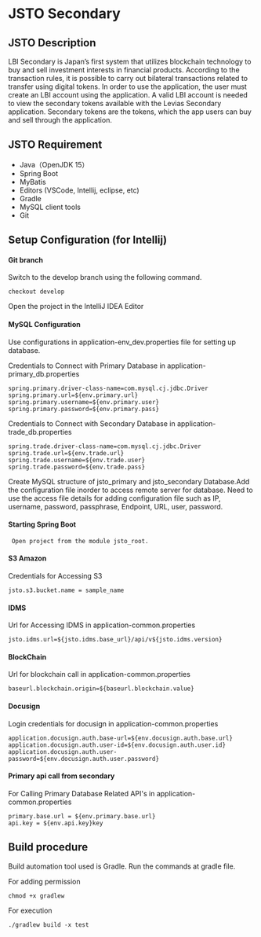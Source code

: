 # JSTO Secondary 

## JSTO Description

 LBI Secondary is Japan’s first system that utilizes blockchain technology to buy and sell investment interests in financial products. According to the transaction rules, it is possible to carry out bilateral transactions related to transfer using digital tokens. In order to use the application, the user must create an LBI account using the application. A valid LBI account is needed to view the secondary tokens available with the Levias Secondary application. Secondary tokens are the tokens, which the app users can buy and sell through the application.

## JSTO Requirement

* Java（OpenJDK 15）
* Spring Boot
* MyBatis 
* Editors (VSCode, Intellij, eclipse, etc)
* Gradle
* MySQL client tools
* Git

## Setup Configuration (for Intellij)

#### Git branch

Switch to the develop branch using the following command.

    checkout develop

Open the project in the IntelliJ IDEA Editor 

 #### MySQL Configuration
  
Use configurations in application-env_dev.properties file for setting up database.

Credentials to Connect with Primary Database in application-primary_db.properties

    spring.primary.driver-class-name=com.mysql.cj.jdbc.Driver
    spring.primary.url=${env.primary.url}
    spring.primary.username=${env.primary.user}
    spring.primary.password=${env.primary.pass}
    
Credentials to Connect with Secondary Database in application-trade_db.properties
    
    spring.trade.driver-class-name=com.mysql.cj.jdbc.Driver
    spring.trade.url=${env.trade.url}
    spring.trade.username=${env.trade.user}
    spring.trade.password=${env.trade.pass}

Create MySQL structure of jsto_primary and jsto_secondary Database.Add the configuration file inorder to access remote server for database. Need to use the access file details for adding configuration file such as IP, username, password, passphrase, Endpoint, URL, user, password.

  #### Starting Spring Boot

     Open project from the module jsto_root.
    
  #### S3 Amazon

Credentials for Accessing S3
    
    jsto.s3.bucket.name = sample_name
        
  #### IDMS 

Url for Accessing IDMS in application-common.properties
    
    jsto.idms.url=${jsto.idms.base_url}/api/v${jsto.idms.version} 
    
  #### BlockChain

 Url for blockchain call in application-common.properties

    baseurl.blockchain.origin=${baseurl.blockchain.value}
    
  #### Docusign

Login credentials for docusign in application-common.properties

    application.docusign.auth.base-url=${env.docusign.auth.base.url}
    application.docusign.auth.user-id=${env.docusign.auth.user.id}
    application.docusign.auth.user-password=${env.docusign.auth.user.password}
    
  ####  Primary api call from secondary
  
For Calling Primary Database Related API's in application-common.properties

    primary.base.url = ${env.primary.base.url}
    api.key = ${env.api.key}key 
    
## Build procedure 

Build automation tool used is Gradle. Run the commands at gradle file.

For adding permission

    chmod +x gradlew  
    
For execution
    
    ./gradlew build -x test 
    

